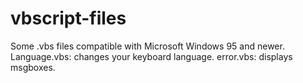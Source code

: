 # vbscript-files
Some .vbs files compatible with Microsoft Windows 95 and newer.
Language.vbs: changes your keyboard language.
error.vbs: displays msgboxes.
